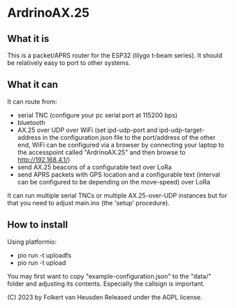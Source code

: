 ArdrinoAX.25
============


What it is
----------
This is a packet/APRS router for the ESP32 (lilygo t-beam series).
It should be relatively easy to port to other systems.


What it can
-----------
It can route from:

* serial TNC (configure your pc serial port at 115200 bps)
* bluetooth
* AX.25 over UDP over WiFi (set ipd-udp-port and ipd-udp-target-address in the configuration json file to the port/address of the other end, WiFi can be configured via a browser by connecting your laptop to the accesspoint called "ArdrinoAX.25" and then browse to http://192.168.4.1/)
* send AX.25 beacons of a configurable text over LoRa
* send APRS packets with GPS location and a configurable text (interval can be configured to be depending on the move-speed) over LoRa

It can run multiple serial TNCs or multiple AX.25-over-UDP instances but for that you need to adjust main.ino (the 'setup' procedure).


How to install
--------------
Using platformio:

* pio run -t uploadfs
* pio run -t upload

You may first want to copy "example-configuration.json" to the "data/" folder and adjusting its contents. Especially the callsign is important.


(C) 2023 by Folkert van Heusden
Released under the AGPL license.
